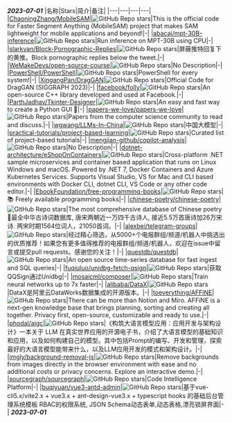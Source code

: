*********2023-07-01*********
|名称|Stars|简介|备注|
|---|---|---|---|
|[ChaoningZhang/MobileSAM](https://github.com/ChaoningZhang/MobileSAM)|![GitHub Repo stars](https://badgen.net/github/stars/ChaoningZhang/MobileSAM)|This is the official code for Faster Segment Anything (MobileSAM) project that makes SAM lightweight for mobile applications and beyond!|-|
|[abacaj/mpt-30B-inference](https://github.com/abacaj/mpt-30B-inference)|![GitHub Repo stars](https://badgen.net/github/stars/abacaj/mpt-30B-inference)|Run inference on MPT-30B using CPU|-|
|[slarkvan/Block-Pornographic-Replies](https://github.com/slarkvan/Block-Pornographic-Replies)|![GitHub Repo stars](https://badgen.net/github/stars/slarkvan/Block-Pornographic-Replies)|屏蔽推特回复下的黄推。Block pornographic replies below the tweet.|-|
|[WeMakeDevs/open-source-course](https://github.com/WeMakeDevs/open-source-course)|![GitHub Repo stars](https://badgen.net/github/stars/WeMakeDevs/open-source-course)|No Description|-|
|[PowerShell/PowerShell](https://github.com/PowerShell/PowerShell)|![GitHub Repo stars](https://badgen.net/github/stars/PowerShell/PowerShell)|PowerShell for every system!|-|
|[XingangPan/DragGAN](https://github.com/XingangPan/DragGAN)|![GitHub Repo stars](https://badgen.net/github/stars/XingangPan/DragGAN)|Official Code for DragGAN (SIGGRAPH 2023)|-|
|[facebook/folly](https://github.com/facebook/folly)|![GitHub Repo stars](https://badgen.net/github/stars/facebook/folly)|An open-source C++ library developed and used at Facebook.|-|
|[ParthJadhav/Tkinter-Designer](https://github.com/ParthJadhav/Tkinter-Designer)|![GitHub Repo stars](https://badgen.net/github/stars/ParthJadhav/Tkinter-Designer)|An easy and fast way to create a Python GUI 🐍|-|
|[papers-we-love/papers-we-love](https://github.com/papers-we-love/papers-we-love)|![GitHub Repo stars](https://badgen.net/github/stars/papers-we-love/papers-we-love)|Papers from the computer science community to read and discuss.|-|
|[wgwang/LLMs-In-China](https://github.com/wgwang/LLMs-In-China)|![GitHub Repo stars](https://badgen.net/github/stars/wgwang/LLMs-In-China)|中国大模型|-|
|[practical-tutorials/project-based-learning](https://github.com/practical-tutorials/project-based-learning)|![GitHub Repo stars](https://badgen.net/github/stars/practical-tutorials/project-based-learning)|Curated list of project-based tutorials|-|
|[mengjian-github/copilot-analysis](https://github.com/mengjian-github/copilot-analysis)|![GitHub Repo stars](https://badgen.net/github/stars/mengjian-github/copilot-analysis)|No Description|-|
|[dotnet-architecture/eShopOnContainers](https://github.com/dotnet-architecture/eShopOnContainers)|![GitHub Repo stars](https://badgen.net/github/stars/dotnet-architecture/eShopOnContainers)|Cross-platform .NET sample microservices and container based application that runs on Linux Windows and macOS. Powered by .NET 7, Docker Containers and Azure Kubernetes Services. Supports Visual Studio, VS for Mac and CLI based environments with Docker CLI, dotnet CLI, VS Code or any other code editor.|-|
|[EbookFoundation/free-programming-books](https://github.com/EbookFoundation/free-programming-books)|![GitHub Repo stars](https://badgen.net/github/stars/EbookFoundation/free-programming-books)|📚 Freely available programming books|-|
|[chinese-poetry/chinese-poetry](https://github.com/chinese-poetry/chinese-poetry)|![GitHub Repo stars](https://badgen.net/github/stars/chinese-poetry/chinese-poetry)|The most comprehensive database of Chinese poetry 🧶最全中华古诗词数据库, 唐宋两朝近一万四千古诗人, 接近5.5万首唐诗加26万宋诗. 两宋时期1564位词人，21050首词。|-|
|[alexbei/telegram-groups](https://github.com/alexbei/telegram-groups)|![GitHub Repo stars](https://badgen.net/github/stars/alexbei/telegram-groups)|经过精心筛选，从5000+个电报群组/频道/机器人中挑选出的优质推荐！如果您有更多值得推荐的电报群组/频道/机器人，欢迎在issue中留言或提交pull requests。感谢您的关注！|-|
|[questdb/questdb](https://github.com/questdb/questdb)|![GitHub Repo stars](https://badgen.net/github/stars/questdb/questdb)|An open source time-series database for fast ingest and SQL queries|-|
|[fuqiuluo/unidbg-fetch-qsign](https://github.com/fuqiuluo/unidbg-fetch-qsign)|![GitHub Repo stars](https://badgen.net/github/stars/fuqiuluo/unidbg-fetch-qsign)|获取QQSign通过Unidbg|-|
|[mosaicml/composer](https://github.com/mosaicml/composer)|![GitHub Repo stars](https://badgen.net/github/stars/mosaicml/composer)|Train neural networks up to 7x faster|-|
|[alibaba/DataX](https://github.com/alibaba/DataX)|![GitHub Repo stars](https://badgen.net/github/stars/alibaba/DataX)|DataX是阿里云DataWorks数据集成的开源版本。|-|
|[toeverything/AFFiNE](https://github.com/toeverything/AFFiNE)|![GitHub Repo stars](https://badgen.net/github/stars/toeverything/AFFiNE)|There can be more than Notion and Miro. AFFiNE is a next-gen knowledge base that brings planning, sorting and creating all together. Privacy first, open-source, customizable and ready to use.|-|
|[phodal/aigc](https://github.com/phodal/aigc)|![GitHub Repo stars](https://badgen.net/github/stars/phodal/aigc)|《构筑大语言模型应用：应用开发与架构设计》一本关于 LLM 在真实世界应用的开源电子书，介绍了大语言模型的基础知识和应用，以及如何构建自己的模型。其中包括Prompt的编写、开发和管理，探索最好的大语言模型能带来什么，以及LLM应用开发的模式和架构设计。|-|
|[imgly/background-removal-js](https://github.com/imgly/background-removal-js)|![GitHub Repo stars](https://badgen.net/github/stars/imgly/background-removal-js)|Remove backgrounds from images directly in the browser environment with ease and no additional costs or privacy concerns. Explore an interactive demo.|-|
|[sourcegraph/sourcegraph](https://github.com/sourcegraph/sourcegraph)|![GitHub Repo stars](https://badgen.net/github/stars/sourcegraph/sourcegraph)|Code Intelligence Platform|-|
|[buqiyuan/vue3-antd-admin](https://github.com/buqiyuan/vue3-antd-admin)|![GitHub Repo stars](https://badgen.net/github/stars/buqiyuan/vue3-antd-admin)|基于vue-cli5.x/vite2.x + vue3.x + ant-design-vue3.x + typescript hooks 的基础后台管理系统模板 RBAC的权限系统, JSON Schema动态表单,动态表格,漂亮锁屏界面|-|
*********2023-07-01*********
